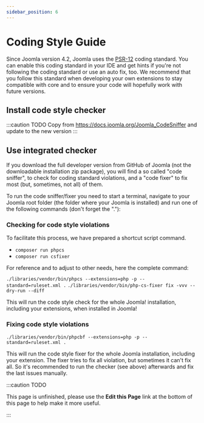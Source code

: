 ```yaml
---
sidebar_position: 6
---
```

Coding Style Guide
=======================

Since Joomla version 4.2, Joomla uses the [PSR-12](https://www.php-fig.org/psr/psr-12/) coding standard. You can enable this coding standard in your IDE and get hints if you're not following the coding standard or use an auto fix, too.
We recommend that you follow this standard when developing your own extensions to stay compatible with core and to ensure your code will hopefully work with future versions.

## Install code style checker
:::caution TODO
Copy from https://docs.joomla.org/Joomla_CodeSniffer and update to the new version
:::

## Use integrated checker
If you download the full developer version from GitHub of Joomla (not the downloadable installation zip package), you will find a so called "code sniffer", to check for coding standard violations, and a "code fixer" to fix most (but, sometimes, not all) of them. 

To run the code sniffer/fixer you need to start a terminal, navigate to your Joomla root folder (the folder where your Joomla is installed) and run one of the following commands (don't forget the "."):

### Checking for code style violations

To facilitate this process, we have prepared a shortcut script command.

- ```composer run phpcs```
- ```composer run csfixer```

For reference and to adjust to other needs, here the complete command:

```./libraries/vendor/bin/phpcs --extensions=php -p --standard=ruleset.xml .```
```./libraries/vendor/bin/php-cs-fixer fix -vvv --dry-run --diff```

This will run the code style check for the whole Joomla! installation, including your extensions, when installed in Joomla!

### Fixing code style violations

```./libraries/vendor/bin/phpcbf --extensions=php -p --standard=ruleset.xml .```

This will run the code style fixer for the whole Joomla installation, including your extension. The fixer tries to fix all violation, but sometimes it can't fix all. So it's recommended to run the checker (see above) afterwards and fix the last issues manually.


:::caution TODO

This page is unfinished, please use the **Edit this Page** link at the bottom of this page to help make it more useful.

:::
